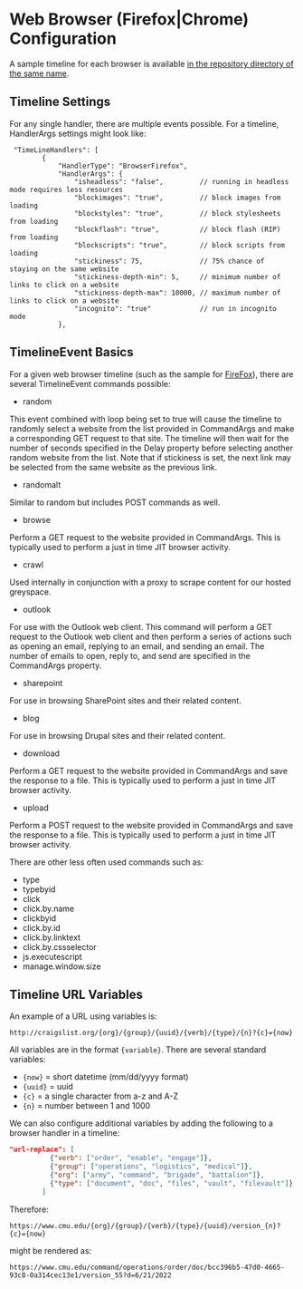 # Web Browser (Firefox|Chrome) Configuration

A sample timeline for each browser is available [in the repository directory of the same name](https://github.com/cmu-sei/GHOSTS/tree/master/src/Ghosts.Client/Sample%20Timelines).

## Timeline Settings

For any single handler, there are multiple events possible. For a timeline, HandlerArgs settings might look like:

```
 "TimeLineHandlers": [
        {
            "HandlerType": "BrowserFirefox",
            "HandlerArgs": {
                "isheadless": "false",         // running in headless mode requires less resources
                "blockimages": "true",         // block images from loading
                "blockstyles": "true",         // block stylesheets from loading
                "blockflash": "true",          // block flash (RIP) from loading
                "blockscripts": "true",        // block scripts from loading
                "stickiness": 75,              // 75% chance of staying on the same website
                "stickiness-depth-min": 5,     // minimum number of links to click on a website
                "stickiness-depth-max": 10000, // maximum number of links to click on a website
                "incognito": "true"            // run in incognito mode
            },
```

## TimelineEvent Basics

For a given web browser timeline (such as the sample for [FireFox](https://github.com/cmu-sei/GHOSTS/blob/master/src/Ghosts.Client/Sample%20Timelines/BrowserFirefox.json)), there are several TimelineEvent commands possible:

- random

This event combined with loop being set to true will cause the timeline to randomly select a website from the list provided in CommandArgs and make a corresponding GET request to that site. The timeline will then wait for the number of seconds specified in the Delay property before selecting another random website from the list. Note that if stickiness is set, the next link may be selected from the same website as the previous link.

- randomalt

Similar to random but includes POST commands as well.

- browse

Perform a GET request to the website provided in CommandArgs. This is typically used to perform a just in time JIT browser activity.

- crawl

Used internally in conjunction with a proxy to scrape content for our hosted greyspace.

- outlook

For use with the Outlook web client. This command will perform a GET request to the Outlook web client and then perform a series of actions such as opening an email, replying to an email, and sending an email. The number of emails to open, reply to, and send are specified in the CommandArgs property.

- sharepoint

For use in browsing SharePoint sites and their related content.

- blog

For use in browsing Drupal sites and their related content.

- download

Perform a GET request to the website provided in CommandArgs and save the response to a file. This is typically used to perform a just in time JIT browser activity.

- upload

Perform a POST request to the website provided in CommandArgs and save the response to a file. This is typically used to perform a just in time JIT browser activity.

There are other less often used commands such as:

- type
- typebyid
- click
- click.by.name
- clickbyid
- click.by.id
- click.by.linktext
- click.by.cssselector
- js.executescript
- manage.window.size

## Timeline URL Variables

An example of a URL using variables is: 

```text
http://craigslist.org/{org}/{group}/{uuid}/{verb}/{type}/{n}?{c}={now}
```

All variables are in the format `{variable}`. There are several standard variables:

- `{now}` = short datetime (mm/dd/yyyy format)
- `{uuid}` = uuid
- `{c}` = a single character from a-z and A-Z
- `{n}` = number between 1 and 1000

We can also configure additional variables by adding the following to a browser handler in a timeline:

```json
"url-replace": [
          {"verb": ["order", "enable", "engage"]},
          {"group": ["operations", "logistics", "medical"]},
          {"org": ["army", "command", "brigade", "battalion"]},
          {"type": ["document", "doc", "files", "vault", "filevault"]}
        ]
```

Therefore:

```text
https://www.cmu.edu/{org}/{group}/{verb}/{type}/{uuid}/version_{n}?{c}={now}
```

might be rendered as:

```text
https://www.cmu.edu/command/operations/order/doc/bcc396b5-47d0-4665-93c8-0a314cec13e1/version_55?d=6/21/2022
```
